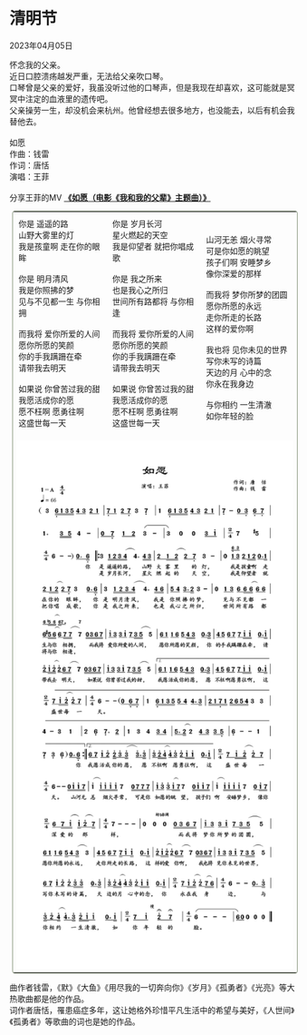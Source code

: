 # 清明节
<div class="date">2023年04月05日</div>

怀念我的父亲。</br>
近日口腔溃疡越发严重，无法给父亲吹口琴。</br>
口琴曾是父亲的爱好，我虽没听过他的口琴声，但是我现在却喜欢，这可能就是冥冥中注定的血液里的遗传吧。</br>
父亲操劳一生，却没机会来杭州。他曾经想去很多地方，也没能去，以后有机会我替他去。</br>
</br>
如愿</br>
作曲：钱雷</br>
作词：唐恬</br>
演唱：王菲</br>
</br>
分享王菲的MV **[《如愿（电影《我和我的父辈》主题曲）》](https://fn.music.163.com/g/mlog/mlog-mobile/landing/mv?app_version=8.9.61&id=14360887&userid=106178932&dlt=0846)**
</br>

<table style="border-radius: 4px; border: 1px solid #7b8b6f; margin: 5px"}>
    <tr>
        <td width="33%" style="padding-left: 10px; padding-top: 10px">
            <div>   
            你是 遥遥的路</br>
            山野大雾里的灯</br>
            我是孩童啊 走在你的眼眸</br>
            </br>
            你是 明月清风</br>
            我是你照拂的梦</br>
            见与不见都一生 与你相拥</br>
            </br>
            而我将 爱你所爱的人间</br>
            愿你所愿的笑颜</br>
            你的手我蹒跚在牵</br>
            请带我去明天</br>
            </br>
            如果说 你曾苦过我的甜</br>
            我愿活成你的愿</br>
            愿不枉啊 愿勇往啊</br>
            这盛世每一天</br>
            </br>
            </div>
        </td>
        <td width="33%" style="padding-left: 10px; padding-top: 10px">
            <div>
            你是 岁月长河</br>
            星火燃起的天空</br>
            我是仰望者 就把你唱成歌</br>
            </br>
            你是 我之所来</br>
            也是我心之所归</br>
            世间所有路都将 与你相逢</br>
            </br>
            而我将 爱你所爱的人间</br>
            愿你所愿的笑颜</br>
            你的手我蹒跚在牵</br>
            请带我去明天</br>
            </br>
            如果说 你曾苦过我的甜</br>
            我愿活成你的愿</br>
            愿不枉啊 愿勇往啊</br>
            这盛世每一天</br>
            </br>
            </div>
        </td>
        <td width="34%" style="padding-left: 10px; padding-top: 10px">
            <div>
            山河无恙 烟火寻常</br>
            可是你如愿的眺望</br>
            孩子们啊 安睡梦乡</br>
            像你深爱的那样</br>
            </br>
            而我将 梦你所梦的团圆</br>
            愿你所愿的永远</br>
            走你所走的长路</br>
            这样的爱你啊</br>
            </br>
            我也将 见你未见的世界</br>
            写你未写的诗篇</br>
            天边的月 心中的念</br>
            你永在我身边</br>
            </br>
            与你相约 一生清澈</br>
            如你年轻的脸</br>
            </div>
        </td>
    </tr>
    <tr>
        <td colspan="3">
            <img src="pic/如愿.png" alt="如愿" title="如愿简谱">
        </td>
    </tr>
</table>

曲作者钱雷，《默》《大鱼》《用尽我的一切奔向你》《岁月》《孤勇者》《光亮》等大热歌曲都是他的作品。</br>
词作者唐恬，罹患癌症多年，这让她格外珍惜平凡生活中的希望与美好，《人世间》《孤勇者》等歌曲的词也是她的作品。

